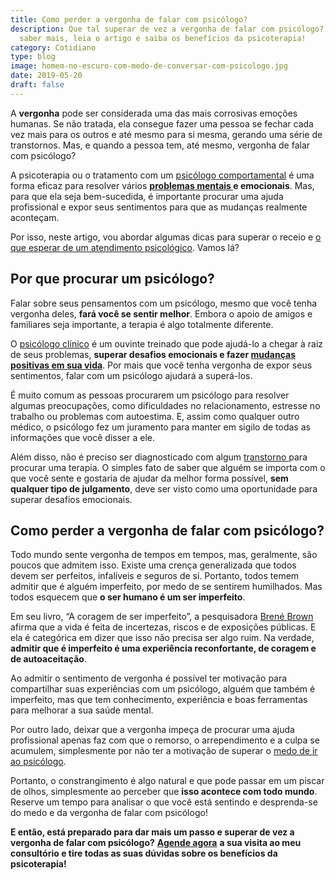```yaml
---
title: Como perder a vergonha de falar com psicólogo?
description: Que tal superar de vez a vergonha de falar com psicólogo? Para
  saber mais, leia o artigo e saiba os benefícios da psicoterapia!
category: Cotidiano
type: blog
image: homem-no-escuro-com-medo-de-conversar-com-psicologo.jpg
date: 2019-05-20
draft: false
---
```


A **vergonha** pode ser considerada uma das mais corrosivas emoções humanas. Se não tratada, ela consegue fazer uma pessoa se fechar cada vez mais para os outros e até mesmo para si mesma, gerando uma série de transtornos. Mas, e quando a pessoa tem, até mesmo, vergonha de falar com psicólogo?

A psicoterapia ou o tratamento com um [psicólogo comportamental](https://yuribusin.com.br/) é uma forma eficaz para resolver vários **[problemas mentais ](/quais-sao-as-caracteristicas-de-uma-pessoa-com-transtorno-bipolar/)e emocionais**. Mas, para que ela seja bem-sucedida, é importante procurar uma ajuda profissional e expor seus sentimentos para que as mudanças realmente aconteçam.

Por isso, neste artigo, vou abordar algumas dicas para superar o receio e [o que esperar de um atendimento psicológico](/o-que-esperar-de-um-atendimento-psicologico/). Vamos lá?

## **Por que procurar um psicólogo?**

Falar sobre seus pensamentos com um psicólogo, mesmo que você tenha vergonha deles, **fará você se sentir melhor**. Embora o apoio de amigos e familiares seja importante, a terapia é algo totalmente diferente.

O [psicólogo clínico](/pra-que-serve-um-psicologo-clinico/) é um ouvinte treinado que pode ajudá-lo a chegar à raiz de seus problemas, **superar desafios emocionais e fazer [mudanças positivas em sua vida](/por-que-uma-pessoa-com-insonia-deve-procurar-um-psicologo/)**. Por mais que você tenha vergonha de expor seus sentimentos, falar com um psicólogo ajudará a superá-los.

É muito comum as pessoas procurarem um psicólogo para resolver algumas preocupações, como dificuldades no relacionamento, estresse no trabalho ou problemas com autoestima. E, assim como qualquer outro médico, o psicólogo fez um juramento para manter em sigilo de todas as informações que você disser a ele.

Além disso, não é preciso ser diagnosticado com algum [transtorno ](/deficit-de-atencao-e-hiperatividade-em-adultos-conheca-as-causas-e-sintomas/)para procurar uma terapia. O simples fato de saber que alguém se importa com o que você sente e gostaria de ajudar da melhor forma possível, **sem qualquer tipo de julgamento**, deve ser visto como uma oportunidade para superar desafios emocionais.

## **Como perder a vergonha de falar com psicólogo?**

Todo mundo sente vergonha de tempos em tempos, mas, geralmente, são poucos que admitem isso. Existe uma crença generalizada que todos devem ser perfeitos, infalíveis e seguros de si. Portanto, todos temem admitir que é alguém imperfeito, por medo de se sentirem humilhados. Mas todos esquecem que **o ser humano é um ser imperfeito**.

Em seu livro, “A coragem de ser imperfeito”, a pesquisadora [Brené Brown](https://www.ted.com/talks/brene_brown_on_vulnerability?language=pt) afirma que a vida é feita de incertezas, riscos e de exposições públicas. E ela é categórica em dizer que isso não precisa ser algo ruim. Na verdade, **admitir que é imperfeito é uma experiência reconfortante, de coragem e de autoaceitação**.

Ao admitir o sentimento de vergonha é possível ter motivação para compartilhar suas experiências com um psicólogo, alguém que também é imperfeito, mas que tem conhecimento, experiência e boas ferramentas para melhorar a sua saúde mental.

Por outro lado, deixar que a vergonha impeça de procurar uma ajuda profissional apenas faz com que o remorso, o arrependimento e a culpa se acumulem, simplesmente por não ter a motivação de superar o [medo de ir ao psicólogo](/medo-de-ir-ao-psicologo-confira-6-motivos-para-fazer-terapia/).

Portanto, o constrangimento é algo natural e que pode passar em um piscar de olhos, simplesmente ao perceber que **isso acontece com todo mundo**. Reserve um tempo para analisar o que você está sentindo e desprenda-se do medo e da vergonha de falar com psicólogo!

**E então, está preparado para dar mais um passo e superar de vez a vergonha de falar com psicólogo?** **[Agende agora](/contato/)** **a sua visita ao meu consultório e tire todas as suas dúvidas sobre os benefícios da psicoterapia!**
